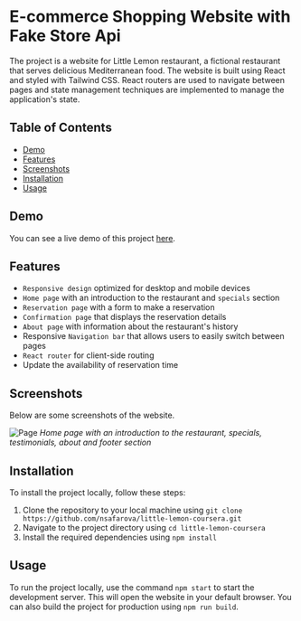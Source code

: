 # E-commerce Shopping Website with Fake Store Api

The project is a website for Little Lemon restaurant, a fictional restaurant that serves delicious Mediterranean food. The website is built using React and styled with Tailwind CSS. React routers are used to navigate between pages and state management techniques are implemented to manage the application's state.

## Table of Contents

- [Demo](#demo)
- [Features](#features)
- [Screenshots](#screenshots)
- [Installation](#installation)
- [Usage](#usage)

## Demo

You can see a live demo of this project [here]().

## Features

- `Responsive design` optimized for desktop and mobile devices
- `Home page` with an introduction to the restaurant and `specials` section
- `Reservation page` with a form to make a reservation
- `Confirmation page` that displays the reservation details
- `About page` with information about the restaurant's history
- Responsive `Navigation bar` that allows users to easily switch between pages
- `React router` for client-side routing
- Update the availability of reservation time

## Screenshots

Below are some screenshots of the website.

![Page]()
*Home page with an introduction to the restaurant, specials, testimonials, about and footer section*


## Installation

To install the project locally, follow these steps:

1. Clone the repository to your local machine using `git clone https://github.com/nsafarova/little-lemon-coursera.git`
2. Navigate to the project directory using `cd little-lemon-coursera`
3. Install the required dependencies using `npm install`

## Usage

To run the project locally, use the command `npm start` to start the development server. This will open the website in your default browser. You can also build the project for production using `npm run build`.


